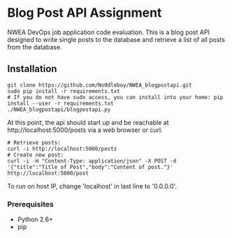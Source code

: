 # Blog Post API Assignment

NWEA DevOps job application code evaluation.
This is a blog post API designed to write single posts to the database and retrieve a list of all posts from the database.

## Installation

```
git clone https://github.com/No0dleboy/NWEA_blogpostapi.git
sudo pip install -r requirements.txt
# If you do not have sudo access, you can install into your home: pip install --user -r requirements.txt
./NWEA_blogpostapi/blogpostapi.py
```
At this point, the api should start up and be reachable at http://localhost:5000/posts via a web browser or curl.
```
# Retrieve posts:
curl -i http://localhost:5000/posts
# Create new post:
curl -i -H "Content-Type: application/json" -X POST -d '{"title":"Title of Post","body":"Content of post."}' http://localhost:5000/post
```
To run on host IP, change 'localhost' in last line to '0.0.0.0'.

### Prerequisites

* Python 2.6+
* pip

